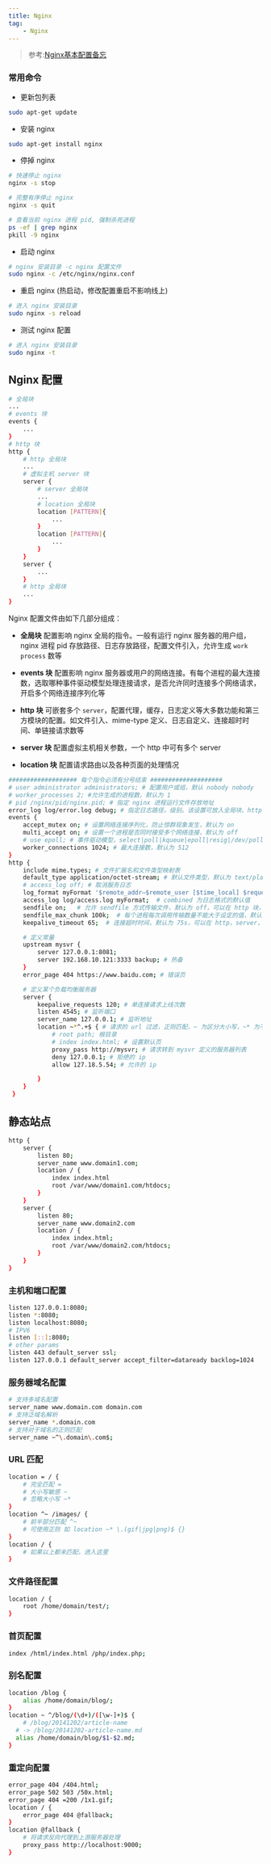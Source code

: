```yaml
---
title: Nginx
tag: 
	- Nginx
---
```


<!-- markdownlint-disable MD010 -->

> 参考:[Nginx基本配置备忘
](https://zhuanlan.zhihu.com/p/24524057?refer=wxyyxc1992)

### 常用命令

- 更新包列表

```bash
sudo apt-get update
```

- 安装 nginx

```bash
sudo apt-get install nginx
```

- 停掉 nginx

```bash
# 快速停止 nginx
nginx -s stop

# 完整有序停止 nginx
nginx -s quit

# 查看当前 nginx 进程 pid, 强制杀死进程
ps -ef | grep nginx
pkill -9 nginx
```

- 启动 nginx

```bash
# nginx 安装目录 -c nginx 配置文件
sudo nginx -c /etc/nginx/nginx.conf
```

- 重启 nginx (热启动，修改配置重启不影响线上)

```bash
# 进入 nginx 安装目录
sudo nginx -s reload
```

- 测试 nginx 配置

```bash
# 进入 nginx 安装目录
sudo nginx -t
```

<!-- more -->

## Nginx 配置

```bash
# 全局块
...
# events 块
events {
	...
}
# http 块
http {
	# http 全局块
	...
	# 虚拟主机 server 块
	server {
		# server 全局块
		...
		# location 全局块
		location [PATTERN]{
			...
		}
		location [PATTERN]{
			...
		}
	}
	server {
		...
	}
	# http 全局块
	...
}
```

Nginx 配置文件由如下几部分组成：

- **全局块** 配置影响 nginx 全局的指令。一般有运行 nginx 服务器的用户组，nginx 进程 pid 存放路径、日志存放路径，配置文件引入，允许生成 `work process` 数等

- **events 块** 配置影响 nginx 服务器或用户的网络连接。有每个进程的最大连接数，选取哪种事件驱动模型处理连接请求，是否允许同时连接多个网络请求，开启多个网络连接序列化等

- **http 块** 可嵌套多个 `server`，配置代理，缓存，日志定义等大多数功能和第三方模块的配置。如文件引入、mime-type 定义、日志自定义、连接超时时间、单链接请求数等

- **server 块** 配置虚拟主机相关参数，一个 http 中可有多个 server

- **location 块** 配置请求路由以及各种页面的处理情况

```bash
################### 每个指令必须有分号结束 ####################
# user administrator administrators; # 配置用户或组，默认 nobody nobody
# worker_processes 2; #允许生成的进程数，默认为 1
# pid /nginx/pid/nginx.pid; # 指定 nginx 进程运行文件存放地址
error_log log/error.log debug; # 指定日志路径，级别。该设置可放入全局块、http 块、server 块， 级别依次为 debug|info|notice|warn|error|crit|alert|emerg
events {
	accept_mutex on; # 设置网络连接序列化，防止惊群现象发生，默认为 on
	multi_accept on; # 设置一个进程是否同时接受多个网络连接，默认为 off
	# use epoll; # 事件驱动模型，select|poll|kqueue|epoll|resig|/dev/poll|eventport
	worker_connections 1024; # 最大连接数，默认为 512
}
http {
	include mime.types; # 文件扩展名和文件类型映射表
	default_type application/octet-stream; # 默认文件类型，默认为 text/plain
	# access_log off; # 取消服务日志
	log_format myFormat '$remote_addr–$remote_user [$time_local] $request $status $body_bytes_sent $http_referer $http_user_agent $http_x_forwarded_for'; # 自定义格式
	access_log log/access.log myFormat;  # combined 为日志格式的默认值
	sendfile on;   # 允许 sendfile 方式传输文件，默认为 off，可以在 http 块，server 块，location 块
	sendfile_max_chunk 100k;  # 每个进程每次调用传输数量不能大于设定的值，默认为 0，即不设上限
	keepalive_timeout 65;  # 连接超时时间，默认为 75s，可以在 http，server，location块

	# 定义常量
	upstream mysvr {
		server 127.0.0.1:8081;
		server 192.168.10.121:3333 backup; # 热备
	}
	error_page 404 https://www.baidu.com; # 错误页

	# 定义某个负载均衡服务器
	server {
		keepalive_requests 120; # 单连接请求上线次数
		listen 4545; # 监听端口
		server_name 127.0.0.1; # 监听地址
		location ~*^.+$ { # 请求的 url 过滤，正则匹配，~ 为区分大小写，~* 为不区分大小写
			# root path; 根目录
			# index index.html; # 设置默认页
			proxy_pass http://mysvr; # 请求转到 mysvr 定义的服务器列表
			deny 127.0.0.1; # 拒绝的 ip
			allow 127.18.5.54; # 允许的 ip

		}
	}
 }
```

## 静态站点

```bash
http {
	server {
		listen 80;
		server_name www.domain1.com;
		location / {
			index index.html
			root /var/www/domain1.com/htdocs;
		}
	}
	server {
		listen 80;
		server_name www.domain2.com
		location / {
			index index.html;
			root /var/www/domain2.com/htdocs;
		}
	}
}
```

### 主机和端口配置

```bash
listen 127.0.0.1:8080;
listen *:8080;
listen localhost:8080;
# IPV6
listen [::]:8080;
# other params
listen 443 default_server ssl;
listen 127.0.0.1 default_server accept_filter=dataready backlog=1024
```

### 服务器域名配置

```bash
# 支持多域名配置
server_name www.domain.com domain.com
# 支持泛域名解析
server_name *.domain.com
# 支持对于域名的正则匹配
server_name ~^\.domain\.com$;
```

### URL 匹配

```bash
location = / {
	# 完全匹配 =
	# 大小写敏感 ~
	# 忽略大小写 ~*
}
location ^~ /images/ {
	# 前半部分匹配 ^~
	# 可使用正则 如 location ~* \.(gif|jpg|png)$ {}
}
location / {
	# 如果以上都未匹配，进入这里
}
```

### 文件路径配置

```bash
location / {
	root /home/domain/test/;
}
```

### 首页配置

```bash
index /html/index.html /php/index.php;
```

### 别名配置

```bash
location /blog {
	alias /home/domain/blog/;
}
location ~ ^/blog/(\d+)/([\w-]+)$ {
	# /blog/20141202/article-name  
  # -> /blog/20141202-article-name.md
  alias /home/domain/blog/$1-$2.md;
}
```

### 重定向配置

```bash
error_page 404 /404.html;
error_page 502 503 /50x.html;
error_page 404 =200 /1x1.gif;
location / {
	error_page 404 @fallback;
}
location @fallback {
	# 将请求反向代理到上游服务器处理
	proxy_pass http://localhost:9000;
}
```